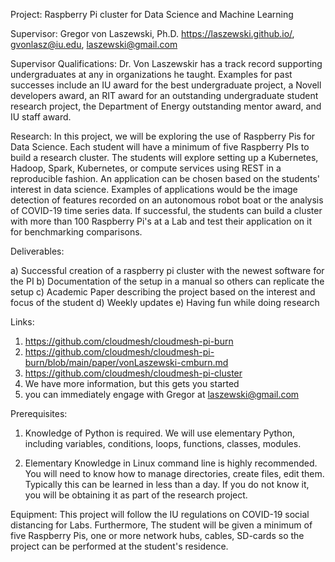 Project: Raspberry Pi cluster for Data Science and Machine Learning

Supervisor: Gregor von Laszewski, Ph.D. https://laszewski.github.io/, gvonlasz@iu.edu, laszewski@gmail.com

Supervisor Qualifications: Dr. Von Laszewskir has a track record supporting undergraduates at any in organizations he taught. Examples for past successes include an IU award for the best undergraduate project, a Novell developers award, an RIT award for an outstanding undergraduate student research project, the Department of Energy outstanding mentor award, and IU staff award.

Research: In this project, we will be exploring the use of Raspberry Pis for Data Science. Each student will have a minimum of five Raspberry PIs to build a research cluster. The students will explore setting up a Kubernetes, Hadoop, Spark, Kubernetes, or compute services using REST in a reproducible fashion. An application can be chosen based on the students' interest in data science. Examples of applications would be the image detection of features recorded on an autonomous robot boat or the analysis of COVID-19 time series data. If successful, the students can build a cluster with more than 100 Raspberry Pi's at a Lab and test their application on it for benchmarking comparisons.

Deliverables: 

a) Successful creation of a raspberry pi cluster with the newest software for the PI
b) Documentation of the setup in a manual so others can replicate the setup
c) Academic Paper describing the project based on the interest and focus of the student
d) Weekly updates
e) Having fun while doing research

Links:

1) <https://github.com/cloudmesh/cloudmesh-pi-burn>
2) <https://github.com/cloudmesh/cloudmesh-pi-burn/blob/main/paper/vonLaszewski-cmburn.md>
3) <https://github.com/cloudmesh/cloudmesh-pi-cluster>
4) We have more information, but this gets you started
5) you can immediately engage with Gregor at <laszewski@gmail.com>

Prerequisites:

1) Knowledge of Python is required. We will use elementary Python, including variables, conditions, loops, functions, classes, modules. 

2) Elementary Knowledge in Linux command line is highly recommended. You will need to know how to manage directories, create files, edit them. Typically this can be learned in less than a day. If you do not know it, you will be obtaining it as part of the research project.

Equipment: 
This project will follow the IU regulations on COVID-19 social distancing for Labs. Furthermore, The student will be given a minimum of five Raspberry Pis, one or more network hubs, cables, SD-cards so the project can be performed at the student's residence.
